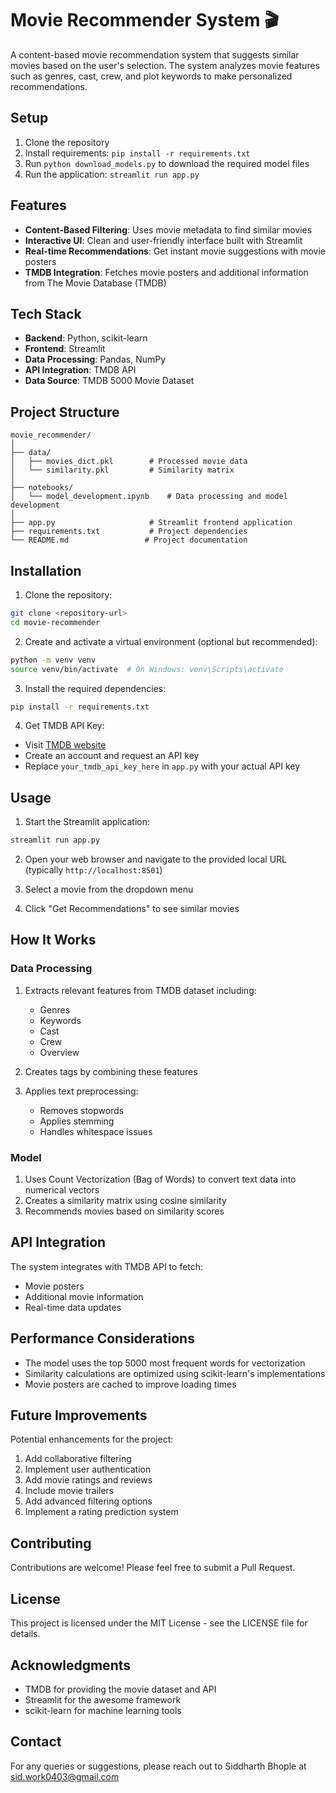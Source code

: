 # Movie Recommender System 🎬

A content-based movie recommendation system that suggests similar movies based on the user's selection. The system analyzes movie features such as genres, cast, crew, and plot keywords to make personalized recommendations.

## Setup
1. Clone the repository
2. Install requirements: `pip install -r requirements.txt`
3. Run `python download_models.py` to download the required model files
4. Run the application: `streamlit run app.py`

## Features

- **Content-Based Filtering**: Uses movie metadata to find similar movies
- **Interactive UI**: Clean and user-friendly interface built with Streamlit
- **Real-time Recommendations**: Get instant movie suggestions with movie posters
- **TMDB Integration**: Fetches movie posters and additional information from The Movie Database (TMDB)

## Tech Stack

- **Backend**: Python, scikit-learn
- **Frontend**: Streamlit
- **Data Processing**: Pandas, NumPy
- **API Integration**: TMDB API
- **Data Source**: TMDB 5000 Movie Dataset

## Project Structure

```
movie_recommender/
│
├── data/
│   ├── movies_dict.pkl        # Processed movie data
│   └── similarity.pkl         # Similarity matrix
│
├── notebooks/
│   └── model_development.ipynb    # Data processing and model development
│
├── app.py                     # Streamlit frontend application
├── requirements.txt           # Project dependencies
└── README.md                 # Project documentation
```

## Installation

1. Clone the repository:
```bash
git clone <repository-url>
cd movie-recommender
```

2. Create and activate a virtual environment (optional but recommended):
```bash
python -m venv venv
source venv/bin/activate  # On Windows: venv\Scripts\activate
```

3. Install the required dependencies:
```bash
pip install -r requirements.txt
```

4. Get TMDB API Key:
- Visit [TMDB website](https://www.themoviedb.org/)
- Create an account and request an API key
- Replace `your_tmdb_api_key_here` in `app.py` with your actual API key

## Usage

1. Start the Streamlit application:
```bash
streamlit run app.py
```

2. Open your web browser and navigate to the provided local URL (typically `http://localhost:8501`)

3. Select a movie from the dropdown menu

4. Click "Get Recommendations" to see similar movies

## How It Works

### Data Processing
1. Extracts relevant features from TMDB dataset including:
   - Genres
   - Keywords
   - Cast
   - Crew
   - Overview

2. Creates tags by combining these features

3. Applies text preprocessing:
   - Removes stopwords
   - Applies stemming
   - Handles whitespace issues

### Model
1. Uses Count Vectorization (Bag of Words) to convert text data into numerical vectors
2. Creates a similarity matrix using cosine similarity
3. Recommends movies based on similarity scores

## API Integration

The system integrates with TMDB API to fetch:
- Movie posters
- Additional movie information
- Real-time data updates

## Performance Considerations

- The model uses the top 5000 most frequent words for vectorization
- Similarity calculations are optimized using scikit-learn's implementations
- Movie posters are cached to improve loading times

## Future Improvements

Potential enhancements for the project:
1. Add collaborative filtering
2. Implement user authentication
3. Add movie ratings and reviews
4. Include movie trailers
5. Add advanced filtering options
6. Implement a rating prediction system

## Contributing

Contributions are welcome! Please feel free to submit a Pull Request.

## License

This project is licensed under the MIT License - see the LICENSE file for details.

## Acknowledgments

- TMDB for providing the movie dataset and API
- Streamlit for the awesome framework
- scikit-learn for machine learning tools

## Contact

For any queries or suggestions, please reach out to Siddharth Bhople at sid.work0403@gmail.com
